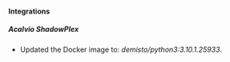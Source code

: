 #### Integrations
##### Acalvio ShadowPlex
- Updated the Docker image to: *demisto/python3:3.10.1.25933*.
